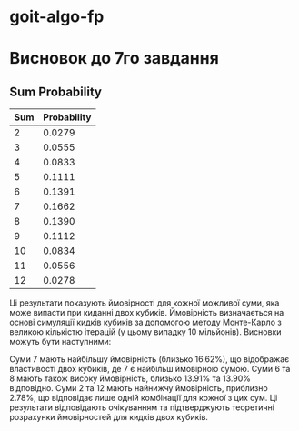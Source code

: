 # goit-algo-fp

# Висновок до 7го завдання

## Sum Probability

| Sum | Probability |
| --- | ----------- |
| 2   | 0.0279      |
| 3   | 0.0555      |
| 4   | 0.0833      |
| 5   | 0.1111      |
| 6   | 0.1391      |
| 7   | 0.1662      |
| 8   | 0.1390      |
| 9   | 0.1112      |
| 10  | 0.0834      |
| 11  | 0.0556      |
| 12  | 0.0278      |

Ці результати показують ймовірності для кожної можливої суми, яка може випасти при киданні двох кубиків. Ймовірність визначається на основі симуляції кидків кубиків за допомогою методу Монте-Карло з великою кількістю ітерацій (у цьому випадку 10 мільйонів). Висновки можуть бути наступними:

Суми 7 мають найбільшу ймовірність (близько 16.62%), що відображає властивості двох кубиків, де 7 є найбільш ймовірною сумою.
Суми 6 та 8 мають також високу ймовірність, близько 13.91% та 13.90% відповідно.
Суми 2 та 12 мають найнижчу ймовірність, приблизно 2.78%, що відповідає лише одній комбінації для кожної з цих сум.
Ці результати відповідають очікуванням та підтверджують теоретичні розрахунки ймовірностей для кидків двох кубиків.
